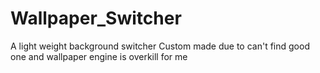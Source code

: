 # Wallpaper_Switcher
A light weight background switcher Custom made due to can't find good one and wallpaper engine is overkill for me

